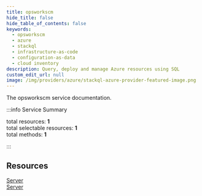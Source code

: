 ```yaml
---
title: opsworkscm
hide_title: false
hide_table_of_contents: false
keywords:
  - opsworkscm
  - azure
  - stackql
  - infrastructure-as-code
  - configuration-as-data
  - cloud inventory
description: Query, deploy and manage Azure resources using SQL
custom_edit_url: null
image: /img/providers/azure/stackql-azure-provider-featured-image.png
---
```


The opsworkscm service documentation.

:::info Service Summary

<div class="row">
<div class="providerDocColumn">
<span>total resources:&nbsp;<b>1</b></span><br />
<span>total selectable resources:&nbsp;<b>1</b></span><br />
<span>total methods:&nbsp;<b>1</b></span><br />
</div>
</div>

:::

## Resources
<div class="row">
<div class="providerDocColumn">
<a href="/providers/azure/opsworkscm/Server/">Server</a>
</div>
<div class="providerDocColumn">
<a href="/providers/azure/opsworkscm/Server/">Server</a>
</div>
</div>